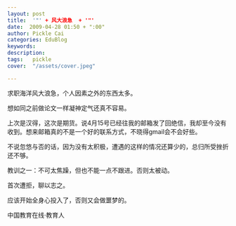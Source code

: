 ```yaml
---
layout: post  
title:  '"' + 风大浪急  + '"'
date:  2009-04-28 01:50 + ":00" 
author: Pickle Cai  
categories: EduBlog  
keywords: 
description:   
tags:	pickle   
cover:  "/assets/cover.jpeg"  

---  
```

    
求职海洋风大浪急，个人因素之外的东西太多。



想如同之前做论文一样凝神定气还真不容易。



上次是汉得，这次是期货。说4月15号已经往我的邮箱发了回绝信，我却至今没有收到。想来邮箱真的不是一个好的联系方式，不晓得gmail会不会好些。



不说忽悠与否的话，因为没有太积极，遭遇的这样的情况还算少的，总归所受挫折还不够。



教训之一：不可太焦躁，但也不能一点不跟进。否则太被动。



首次遭拒，聊以志之。



应该开始全身心投入了，否则又会做噩梦的。

		

		    
 中国教育在线·教育人


